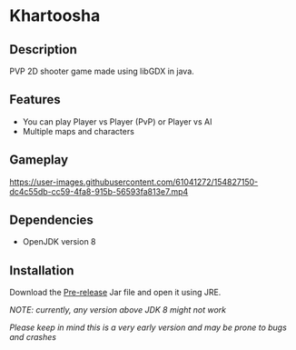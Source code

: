 # Khartoosha
## Description
PVP 2D shooter game made using libGDX in java.

## Features
* You can play Player vs Player (PvP) or Player vs AI
* Multiple maps and characters

## Gameplay

https://user-images.githubusercontent.com/61041272/154827150-dc4c55db-cc59-4fa8-915b-56593fa813e7.mp4

## Dependencies
* OpenJDK version 8

## Installation
Download the [Pre-release](https://github.com/yosefahab/Khartoosha/releases/tag/v0.1.0-alpha) Jar file and open it using JRE.

*NOTE: currently, any version above JDK 8 might not work*

*Please keep in mind this is a very early version and may be prone to bugs and crashes*
